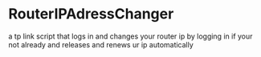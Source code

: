 # RouterIPAdressChanger
a tp link script that logs in and changes your router ip by logging in if your not already and releases and renews ur ip automatically  
